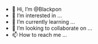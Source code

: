 - 👋 Hi, I’m @Blackpon
- 👀 I’m interested in ...
- 🌱 I’m currently learning ...
- 💞️ I’m looking to collaborate on ...
- 📫 How to reach me ...

<!---
Blackpon/Blackpon is a ✨ special ✨ repository because its `README.md` (this file) appears on your GitHub profile.
You can click the Preview link to take a look at your changes.
--->

